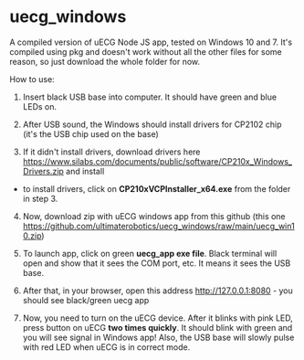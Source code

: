 # uecg_windows
A compiled version of uECG Node JS app, tested on Windows 10 and 7.
It's compiled using pkg and doesn't work without all the other files for some reason, so just download the whole folder for now.

How to use:

1. Insert black USB base into computer. It should have green and blue LEDs on.

2. After USB sound, the Windows should install drivers for CP2102 chip (it's the USB chip used on the base)

3. If it didn't install drivers, download drivers here https://www.silabs.com/documents/public/software/CP210x_Windows_Drivers.zip and install
 - to install drivers, click on **CP210xVCPInstaller_x64.exe** from the folder in step 3.
 
4. Now, download zip with uECG windows app from this github (this one https://github.com/ultimaterobotics/uecg_windows/raw/main/uecg_win10.zip)

5. To launch app, click on green **uecg_app exe file**. Black terminal will open and show that it sees the COM port, etc. It means it sees the USB base.

6. After that, in your browser, open this address http://127.0.0.1:8080 - you should see black/green uecg app

7. Now, you need to turn on the uECG device. After it blinks with pink LED, press button on uECG **two times quickly**. It should blink with green and you will see signal in Windows app! Also, the USB base will slowly pulse with red LED when uECG is in correct mode.
